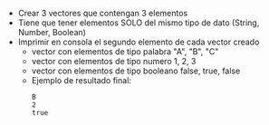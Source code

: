 - Crear 3 vectores que contengan 3 elementos
- Tiene que tener elementos SOLO del mismo tipo de dato (String, Number, Boolean)
- Imprimir en consola el segundo elemento de cada vector creado
    - vector con elementos de tipo palabra "A", "B", "C"
    - vector con elementos de tipo numero 1, 2, 3
    - vector con elementos de tipo booleano false, true, false
    - Ejemplo de resultado final:
        ```
        B
        2
        true
        ``` 